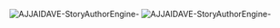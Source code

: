 ![AJJAIDAVE-StoryAuthorEngine-](https://github.com/StateDocuments/BottleCaps/blob/master/12-057-CCTV-0183.jpg)
![AJJAIDAVE-StoryAuthorEngine-](https://github.com/StateDocuments/BottleCaps/blob/master/EgAwE1iXsAArilq.jpg)
